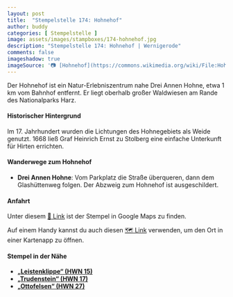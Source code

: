 ```yaml
---
layout: post
title:  "Stempelstelle 174: Hohnehof"
author: buddy
categories: [ Stempelstelle ]
image: assets/images/stampboxes/174-hohnehof.jpg
description: "Stempelstelle 174: Hohnehof | Wernigerode"
comments: false
imageshadow: true
imageSource: '📷 [Hohnehof](https://commons.wikimedia.org/wiki/File:Hohnehof.jpg) von <a href="//commons.wikimedia.org/wiki/User:B.Thomas95" title="User:B.Thomas95">Thomas Binder</a> unter Lizenz [CC BY-SA 4.0](https://creativecommons.org/licenses/by-sa/4.0)'
---
```


Der Hohnehof ist ein Natur-Erlebniszentrum nahe Drei Annen Hohne, etwa 1 km vom Bahnhof entfernt. Er liegt oberhalb großer Waldwiesen am Rande des Nationalparks Harz. 

#### Historischer Hintergrund

Im 17. Jahrhundert wurden die Lichtungen des Hohnegebiets als Weide genutzt. 1668 ließ Graf Heinrich Ernst zu Stolberg eine einfache Unterkunft für Hirten errichten. 

#### Wanderwege zum Hohnehof

- **Drei Annen Hohne**: Vom Parkplatz die Straße überqueren, dann dem Glashüttenweg folgen. Der Abzweig zum Hohnehof ist ausgeschildert. 

#### Anfahrt

Unter diesem [📍 Link](https://www.google.com/maps/dir/?api=1&origin=&destination=51.77536%2C%2010.7192) ist der Stempel in Google Maps zu finden.

<div class="android-only">
  Auf einem Handy kannst du auch diesen 
  <a href="geo:51.77536,10.7192">🗺️ Link</a> 
  verwenden, um den Ort in einer Kartenapp zu öffnen.
  <p></p>
</div>

#### Stempel in der Nähe

- [**„Leistenklippe“ (HWN 15)**](/stempelstelle-15-leistenklippe)
- [**„Trudenstein“ (HWN 17)**](/stempelstelle-17-trudenstein)
- [**„Ottofelsen“ (HWN 27)**](/stempelstelle-27-ottofelsen)
